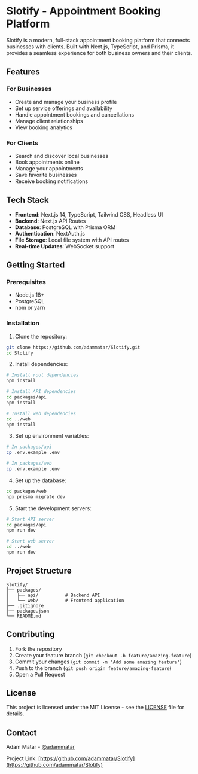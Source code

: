 # Slotify - Appointment Booking Platform

Slotify is a modern, full-stack appointment booking platform that connects businesses with clients. Built with Next.js, TypeScript, and Prisma, it provides a seamless experience for both business owners and their clients.

## Features

### For Businesses
- Create and manage your business profile
- Set up service offerings and availability
- Handle appointment bookings and cancellations
- Manage client relationships
- View booking analytics

### For Clients
- Search and discover local businesses
- Book appointments online
- Manage your appointments
- Save favorite businesses
- Receive booking notifications

## Tech Stack

- **Frontend**: Next.js 14, TypeScript, Tailwind CSS, Headless UI
- **Backend**: Next.js API Routes
- **Database**: PostgreSQL with Prisma ORM
- **Authentication**: NextAuth.js
- **File Storage**: Local file system with API routes
- **Real-time Updates**: WebSocket support

## Getting Started

### Prerequisites

- Node.js 18+ 
- PostgreSQL
- npm or yarn

### Installation

1. Clone the repository:
```bash
git clone https://github.com/adammatar/Slotify.git
cd Slotify
```

2. Install dependencies:
```bash
# Install root dependencies
npm install

# Install API dependencies
cd packages/api
npm install

# Install web dependencies
cd ../web
npm install
```

3. Set up environment variables:
```bash
# In packages/api
cp .env.example .env

# In packages/web
cp .env.example .env
```

4. Set up the database:
```bash
cd packages/web
npx prisma migrate dev
```

5. Start the development servers:
```bash
# Start API server
cd packages/api
npm run dev

# Start web server
cd ../web
npm run dev
```

## Project Structure

```
Slotify/
├── packages/
│   ├── api/          # Backend API
│   └── web/          # Frontend application
├── .gitignore
├── package.json
└── README.md
```

## Contributing

1. Fork the repository
2. Create your feature branch (`git checkout -b feature/amazing-feature`)
3. Commit your changes (`git commit -m 'Add some amazing feature'`)
4. Push to the branch (`git push origin feature/amazing-feature`)
5. Open a Pull Request

## License

This project is licensed under the MIT License - see the [LICENSE](LICENSE) file for details.

## Contact

Adam Matar - [@adammatar](https://github.com/adammatar)

Project Link: [https://github.com/adammatar/Slotify](https://github.com/adammatar/Slotify) 